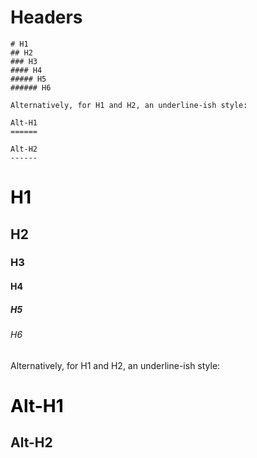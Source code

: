 <!-- ======================================================================
--- Search engine
title:          Markdown headers
keywords:       markdown, headers
description:    Markdown headers in md-site-engine.
--- Menu system
order:          
text:           
hidden:         false
umbel:          false
--- Page properties
id:             
document:       
layout:         layout-2-left
$-left:         md-help
======================================================================= -->

# Headers

```
# H1
## H2
### H3
#### H4
##### H5
###### H6

Alternatively, for H1 and H2, an underline-ish style:

Alt-H1
======

Alt-H2
------
```

<h1 style="color: #000">H1</h1>

## H2
### H3
#### H4
##### H5
###### H6

Alternatively, for H1 and H2, an underline-ish style:

<h1 style="color: #000">Alt-H1</h1>

Alt-H2
------

